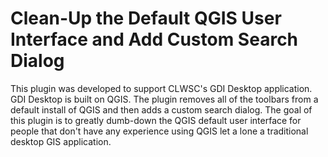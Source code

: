 Clean-Up the Default QGIS User Interface and Add Custom Search Dialog
================

This plugin was developed to support CLWSC's GDI Desktop application. GDI Desktop is built on QGIS. The plugin removes all of the toolbars from a default install of QGIS and then adds a custom search dialog. The goal of this plugin is to greatly dumb-down the QGIS default user interface for people that don't have any experience using QGIS let a lone a traditional desktop GIS application.
